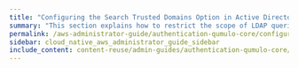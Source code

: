 ```yaml
---
title: "Configuring the Search Trusted Domains Option in Active Directory for a Qumulo Cluster"
summary: "This section explains how to restrict the scope of LDAP queries by using the Search Trusted Domains configuration option for a Qumulo cluster joined to an Active Directory (AD) domain."
permalink: /aws-administrator-guide/authentication-qumulo-core/configuring-search-trusted-domains-active-directory.html
sidebar: cloud_native_aws_administrator_guide_sidebar
include_content: content-reuse/admin-guides/authentication-qumulo-core/configuring-search-trusted-domains-active-directory.md
---
```


